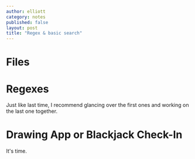 ```yaml
---
author: elliott
category: notes
published: false
layout: post
title: "Regex & basic search"
---
```


# Files

<!--
Here's my solution for the exercies:

<iframe src="https://trinket.io/embed/python3/03dfabddb0" width="100%" height="600" frameborder="0" marginwidth="0" marginheight="0" allowfullscreen></iframe>

Notice: no `i = 0`, no `while` loops, and no `range()` needed.  Lots of `for` loops and, to get fancy, `.join()`ing around a `"\t"`.

In short, slice out the rows you want, `for` loop over them, and *do something* with each row.
-->

# Regexes

Just like last time, I recommend glancing over the first ones and working on the last one together.

# Drawing App or Blackjack Check-In

It's time.